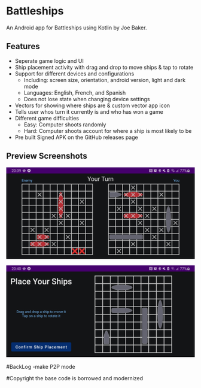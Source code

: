 # Battleships

An Android app for Battleships using Kotlin by Joe Baker.

## Features

- Seperate game logic and UI
- Ship placement activity with drag and drop to move ships & tap to rotate
- Support for different devices and configurations
  - Including: screen size, orientation, android version, light and dark mode
  - Languages: English, French, and Spanish
  - Does not lose state when changing device settings
- Vectors for showing where ships are & custom vector app icon
- Tells user whos turn it currently is and who has won a game
- Different game difficulties
  - Easy: Computer shoots randomly
  - Hard: Computer shoots account for where a ship is most likely to be
- Pre built Signed APK on the GitHub releases page

## Preview Screenshots

![Screenshot of Gameplay Activity](.github/Screenshots/Gameplay.jpg?raw=true)

![Screenshot of Ship Placement Activity](.github/Screenshots/PlaceYourShips.jpg?raw=true)

#BackLog
-make P2P mode

#Copyright
the base code is borrowed and modernized
